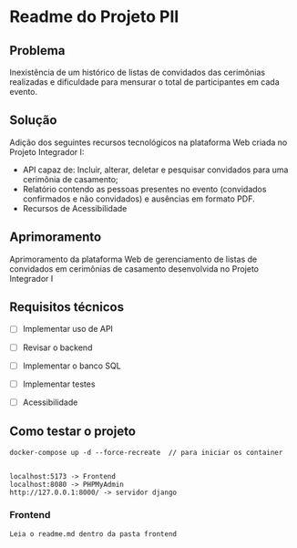 # Readme do Projeto PII

## Problema

Inexistência de um histórico de listas de convidados das cerimônias realizadas e dificuldade para mensurar o total de participantes em cada evento.

## Solução

Adição dos seguintes recursos tecnológicos na plataforma Web criada no Projeto Integrador I:

- API capaz de: Incluir, alterar, deletar e pesquisar convidados para uma cerimônia de casamento;
- Relatório contendo as pessoas presentes no evento (convidados confirmados e não convidados) e ausências em formato PDF.
- Recursos de Acessibilidade

## Aprimoramento

Aprimoramento da plataforma Web de gerenciamento de listas de convidados em cerimônias de casamento desenvolvida no Projeto Integrador I

## Requisitos técnicos

- [ ] Implementar uso de API
- [ ] Revisar o backend
- [ ] Implementar o banco SQL
- [ ] Implementar testes
- [ ] Acessibilidade



## Como testar o projeto


    docker-compose up -d --force-recreate  // para iniciar os container


    localhost:5173 -> Frontend
    localhost:8080 -> PHPMyAdmin
    http://127.0.0.1:8000/ -> servidor django



### Frontend

    Leia o readme.md dentro da pasta frontend